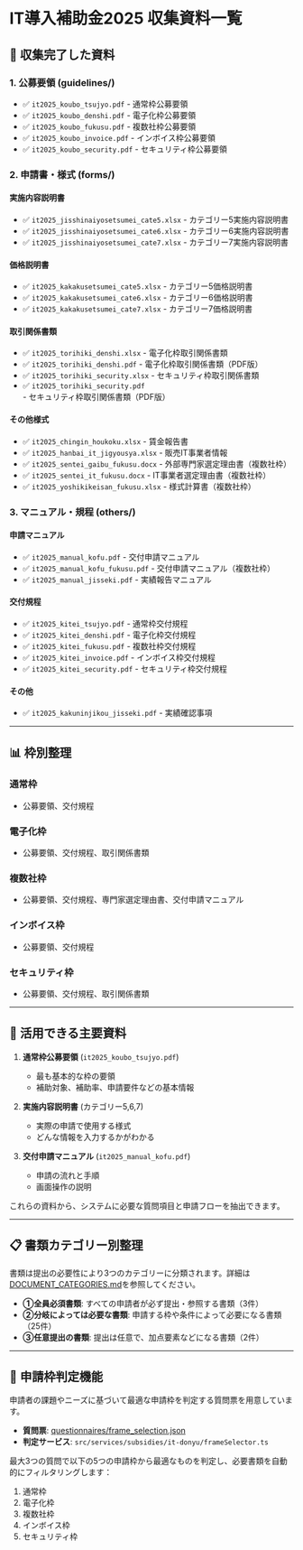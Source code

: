 # IT導入補助金2025 収集資料一覧

## 📁 収集完了した資料

### 1. 公募要領 (guidelines/)
- ✅ `it2025_koubo_tsujyo.pdf` - 通常枠公募要領
- ✅ `it2025_koubo_denshi.pdf` - 電子化枠公募要領
- ✅ `it2025_koubo_fukusu.pdf` - 複数社枠公募要領
- ✅ `it2025_koubo_invoice.pdf` - インボイス枠公募要領
- ✅ `it2025_koubo_security.pdf` - セキュリティ枠公募要領

### 2. 申請書・様式 (forms/)
#### 実施内容説明書
- ✅ `it2025_jisshinaiyosetsumei_cate5.xlsx` - カテゴリー5実施内容説明書
- ✅ `it2025_jisshinaiyosetsumei_cate6.xlsx` - カテゴリー6実施内容説明書
- ✅ `it2025_jisshinaiyosetsumei_cate7.xlsx` - カテゴリー7実施内容説明書

#### 価格説明書
- ✅ `it2025_kakakusetsumei_cate5.xlsx` - カテゴリー5価格説明書
- ✅ `it2025_kakakusetsumei_cate6.xlsx` - カテゴリー6価格説明書
- ✅ `it2025_kakakusetsumei_cate7.xlsx` - カテゴリー7価格説明書

#### 取引関係書類
- ✅ `it2025_torihiki_denshi.xlsx` - 電子化枠取引関係書類
- ✅ `it2025_torihiki_denshi.pdf` - 電子化枠取引関係書類（PDF版）
- ✅ `it2025_torihiki_security.xlsx` - セキュリティ枠取引関係書類
- ✅ `it2025_torihiki_security.pdf` - セキュリティ枠取引関係書類（PDF版）

#### その他様式
- ✅ `it2025_chingin_houkoku.xlsx` - 賃金報告書
- ✅ `it2025_hanbai_it_jigyousya.xlsx` - 販売IT事業者情報
- ✅ `it2025_sentei_gaibu_fukusu.docx` - 外部専門家選定理由書（複数社枠）
- ✅ `it2025_sentei_it_fukusu.docx` - IT事業者選定理由書（複数社枠）
- ✅ `it2025_yoshikikeisan_fukusu.xlsx` - 様式計算書（複数社枠）

### 3. マニュアル・規程 (others/)
#### 申請マニュアル
- ✅ `it2025_manual_kofu.pdf` - 交付申請マニュアル
- ✅ `it2025_manual_kofu_fukusu.pdf` - 交付申請マニュアル（複数社枠）
- ✅ `it2025_manual_jisseki.pdf` - 実績報告マニュアル

#### 交付規程
- ✅ `it2025_kitei_tsujyo.pdf` - 通常枠交付規程
- ✅ `it2025_kitei_denshi.pdf` - 電子化枠交付規程
- ✅ `it2025_kitei_fukusu.pdf` - 複数社枠交付規程
- ✅ `it2025_kitei_invoice.pdf` - インボイス枠交付規程
- ✅ `it2025_kitei_security.pdf` - セキュリティ枠交付規程

#### その他
- ✅ `it2025_kakuninjikou_jisseki.pdf` - 実績確認事項

---

## 📊 枠別整理

### 通常枠
- 公募要領、交付規程

### 電子化枠
- 公募要領、交付規程、取引関係書類

### 複数社枠
- 公募要領、交付規程、専門家選定理由書、交付申請マニュアル

### インボイス枠
- 公募要領、交付規程

### セキュリティ枠
- 公募要領、交付規程、取引関係書類

---

## 🎯 活用できる主要資料

1. **通常枠公募要領** (`it2025_koubo_tsujyo.pdf`)
   - 最も基本的な枠の要領
   - 補助対象、補助率、申請要件などの基本情報

2. **実施内容説明書** (カテゴリー5,6,7)
   - 実際の申請で使用する様式
   - どんな情報を入力するかがわかる

3. **交付申請マニュアル** (`it2025_manual_kofu.pdf`)
   - 申請の流れと手順
   - 画面操作の説明

これらの資料から、システムに必要な質問項目と申請フローを抽出できます。

---

## 📋 書類カテゴリー別整理

書類は提出の必要性により3つのカテゴリーに分類されます。詳細は[DOCUMENT_CATEGORIES.md](./DOCUMENT_CATEGORIES.md)を参照してください。

- **①全員必須書類**: すべての申請者が必ず提出・参照する書類（3件）
- **②分岐によっては必要な書類**: 申請する枠や条件によって必要になる書類（25件）
- **③任意提出の書類**: 提出は任意で、加点要素などになる書類（2件）

---

## 🎯 申請枠判定機能

申請者の課題やニーズに基づいて最適な申請枠を判定する質問票を用意しています。

- **質問票**: [questionnaires/frame_selection.json](./questionnaires/frame_selection.json)
- **判定サービス**: `src/services/subsidies/it-donyu/frameSelector.ts`

最大3つの質問で以下の5つの申請枠から最適なものを判定し、必要書類を自動的にフィルタリングします：
1. 通常枠
2. 電子化枠
3. 複数社枠
4. インボイス枠
5. セキュリティ枠
